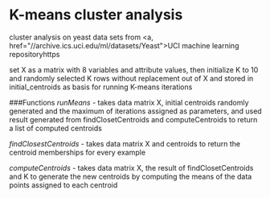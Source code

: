 K-means cluster analysis
================
cluster analysis on yeast data sets from <a, href="//archive.ics.uci.edu/ml/datasets/Yeast">UCI machine learning repositoryhttps</a>


set X as a matrix with 8 variables and attribute values, then initialize K to 10 and randomly selected K rows without replacement out of X and stored in initial_centroids as basis for running K-means iterations

###Functions
<em>runMeans</em> - takes data matrix X, initial centroids randomly generated and the maximum of iterations assigned as parameters, and used result generated from findClosetCentroids and computeCentroids to return a list of computed centroids

<em>findClosestCentroids</em> - takes data matrix X and centroids to return the centroid memberships for every example

<em>computeCentroids</em> - takes data matrix X, the result of findClosetCentroids and K to generate the new centroids by computing the means of the data points assigned to each centroid
